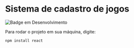 <h1> Sistema de cadastro de jogos </h1>

![Badge em Desenvolvimento](http://img.shields.io/static/v1?label=STATUS&message=EM%20DESENVOLVIMENTO&color=GREEN&style=for-the-badge)

Para rodar o projeto em sua máquina, digite:

```
npm install react
```
